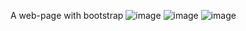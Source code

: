 A web-page with bootstrap
![image](https://github.com/user-attachments/assets/0e2437d3-bf18-4dc9-9284-9a6180bd0688)
![image](https://github.com/user-attachments/assets/20a2a886-63ad-4892-a9ee-839aee8d135c)
![image](https://github.com/user-attachments/assets/ddeb2716-0e6c-4b25-b462-ecd82ada3cb5)

